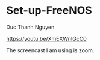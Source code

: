 # Set-up-FreeNOS
Duc Thanh Nguyen 

https://youtu.be/XmEXWnIGcC0 		

The screencast I am using is zoom.	
